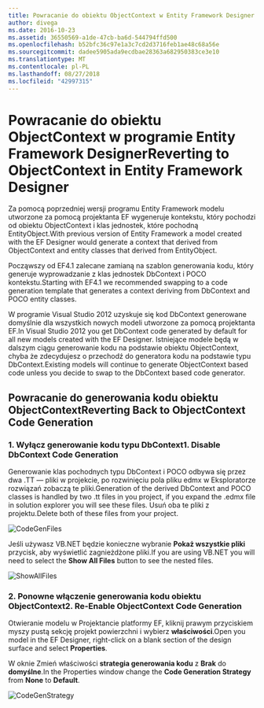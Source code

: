 ```yaml
---
title: Powracanie do obiektu ObjectContext w Entity Framework Designer - EF6
author: divega
ms.date: 2016-10-23
ms.assetid: 36550569-a1de-47cb-ba6d-544794ffd500
ms.openlocfilehash: b52bfc36c97e1a3c7cd2d3716feb1ae48c68a56e
ms.sourcegitcommit: dadee5905ada9ecdbae28363a682950383ce3e10
ms.translationtype: MT
ms.contentlocale: pl-PL
ms.lasthandoff: 08/27/2018
ms.locfileid: "42997315"
---
```

# <a name="reverting-to-objectcontext-in-entity-framework-designer"></a><span data-ttu-id="f3dec-102">Powracanie do obiektu ObjectContext w programie Entity Framework Designer</span><span class="sxs-lookup"><span data-stu-id="f3dec-102">Reverting to ObjectContext in Entity Framework Designer</span></span>
<span data-ttu-id="f3dec-103">Za pomocą poprzedniej wersji programu Entity Framework modelu utworzone za pomocą projektanta EF wygeneruje kontekstu, który pochodzi od obiektu ObjectContext i klas jednostek, które pochodną EntityObject.</span><span class="sxs-lookup"><span data-stu-id="f3dec-103">With previous version of Entity Framework a model created with the EF Designer would generate a context that derived from ObjectContext and entity classes that derived from EntityObject.</span></span>

<span data-ttu-id="f3dec-104">Począwszy od EF4.1 zalecane zamianą na szablon generowania kodu, który generuje wyprowadzanie z klas jednostek DbContext i POCO kontekstu.</span><span class="sxs-lookup"><span data-stu-id="f3dec-104">Starting with EF4.1 we recommended swapping to a code generation template that generates a context deriving from DbContext and POCO entity classes.</span></span>

<span data-ttu-id="f3dec-105">W programie Visual Studio 2012 uzyskuje się kod DbContext generowane domyślnie dla wszystkich nowych modeli utworzone za pomocą projektanta EF.</span><span class="sxs-lookup"><span data-stu-id="f3dec-105">In Visual Studio 2012 you get DbContext code generated by default for all new models created with the EF Designer.</span></span> <span data-ttu-id="f3dec-106">Istniejące modele będą w dalszym ciągu generowanie kodu na podstawie obiektu ObjectContext, chyba że zdecydujesz o przechodź do generatora kodu na podstawie typu DbContext.</span><span class="sxs-lookup"><span data-stu-id="f3dec-106">Existing models will continue to generate ObjectContext based code unless you decide to swap to the DbContext based code generator.</span></span>

## <a name="reverting-back-to-objectcontext-code-generation"></a><span data-ttu-id="f3dec-107">Powracanie do generowania kodu obiektu ObjectContext</span><span class="sxs-lookup"><span data-stu-id="f3dec-107">Reverting Back to ObjectContext Code Generation</span></span>

### <a name="1-disable-dbcontext-code-generation"></a><span data-ttu-id="f3dec-108">1. Wyłącz generowanie kodu typu DbContext</span><span class="sxs-lookup"><span data-stu-id="f3dec-108">1. Disable DbContext Code Generation</span></span>

<span data-ttu-id="f3dec-109">Generowanie klas pochodnych typu DbContext i POCO odbywa się przez dwa .TT — pliki w projekcie, po rozwinięciu pola pliku edmx w Eksploratorze rozwiązań zobaczą te pliki.</span><span class="sxs-lookup"><span data-stu-id="f3dec-109">Generation of the derived DbContext and POCO classes is handled by two .tt files in you project, if you expand the .edmx file in solution explorer you will see these files.</span></span> <span data-ttu-id="f3dec-110">Usuń oba te pliki z projektu.</span><span class="sxs-lookup"><span data-stu-id="f3dec-110">Delete both of these files from your project.</span></span>

![CodeGenFiles](~/ef6/media/codegenfiles.png)

<span data-ttu-id="f3dec-112">Jeśli używasz VB.NET będzie konieczne wybranie **Pokaż wszystkie pliki** przycisk, aby wyświetlić zagnieżdżone pliki.</span><span class="sxs-lookup"><span data-stu-id="f3dec-112">If you are using VB.NET you will need to select the **Show All Files** button to see the nested files.</span></span>

![ShowAllFiles](~/ef6/media/showallfiles.png)

### <a name="2-re-enable-objectcontext-code-generation"></a><span data-ttu-id="f3dec-114">2. Ponowne włączenie generowania kodu obiektu ObjectContext</span><span class="sxs-lookup"><span data-stu-id="f3dec-114">2. Re-Enable ObjectContext Code Generation</span></span>

<span data-ttu-id="f3dec-115">Otwieranie modelu w Projektancie platformy EF, kliknij prawym przyciskiem myszy pustą sekcję projekt powierzchni i wybierz **właściwości**.</span><span class="sxs-lookup"><span data-stu-id="f3dec-115">Open you model in the EF Designer, right-click on a blank section of the design surface and select **Properties**.</span></span>

<span data-ttu-id="f3dec-116">W oknie Zmień właściwości **strategia generowania kodu** z **Brak** do **domyślne**.</span><span class="sxs-lookup"><span data-stu-id="f3dec-116">In the Properties window change the **Code Generation Strategy** from **None** to **Default**.</span></span>

![CodeGenStrategy](~/ef6/media/codegenstrategy.png)
